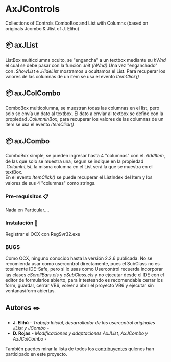 # AxJControls
Collections of Controls ComboBox and List with Columns (based on originals Jcombo &amp; Jlist of J. Elihu)

## 📦 axJList 

ListBox multicolumna oculto, se "engancha" a un textbox mediante su _hWnd_ el cual se debe pasar con la función _.Init {hWnd}_
Una vez "enganchado" con _.ShowList_ e _.HideList_ mostramos u ocultamos el List.
Para recuperar los valores de las columnas de un item se usa el evento _ItemClick()_

## 📦 axJColCombo

ComboBox multicolumna, se muestran todas las columnas en el list, pero solo se envía un dato al textbox. El dato a enviar al textbox se define con la propiedad 
_.ColumnInBox_, para recuperar los valores de las columnas de un item se usa el evento _ItemClick()_

## 📦 axJCombo

ComboBox simple, se pueden ingresar hasta 4 "columnas" con el _.AddItem_, de las que solo se muestra una, segun se indique en la propiedad _.ColumInList_, 
la misma columna en el List será la que se muestra en el textBox.  
En el evento _ItemClick()_ se puede recuperar el ListIndex del Item y los valores de sus 4 "columnas" como strings.

### Pre-requisitos 📋

Nada en Particular....


### Instalación 🔧
Registrar el OCX con RegSvr32.exe


### BUGS
Como OCX, ninguno conocido hasta la versión 2.2.6 publicada.
No se recomienda usar como usercontrol directamente, pues el SubClass no es totalmente IDE-Safe, pero si lo usas como Usercontrol recuerda incorporar las clases 
_cScrollBars.cls_ y _cSubClass.cls_ y no ejecutar desde el IDE con el editor de formularios abierto, para ir testeando es recomendable cerrar los form, guardar, 
cerrar VB6, volver a abrir el proyecto VB6 y ejecutar sin ventanas/form abiertas.


## Autores ✒️

* **J. Elihú** - *Trabajo Inicial, desarrollador de los usercontrol originales JList y JCombo* - 
* **D. Rojas** - *Modificaciones y adaptaciones AxJList, AxJCombo y AxJColCombo* -

También puedes mirar la lista de todos los [contribuyentes](https://github.com/your/project/contributors) quíenes han participado en este proyecto.
